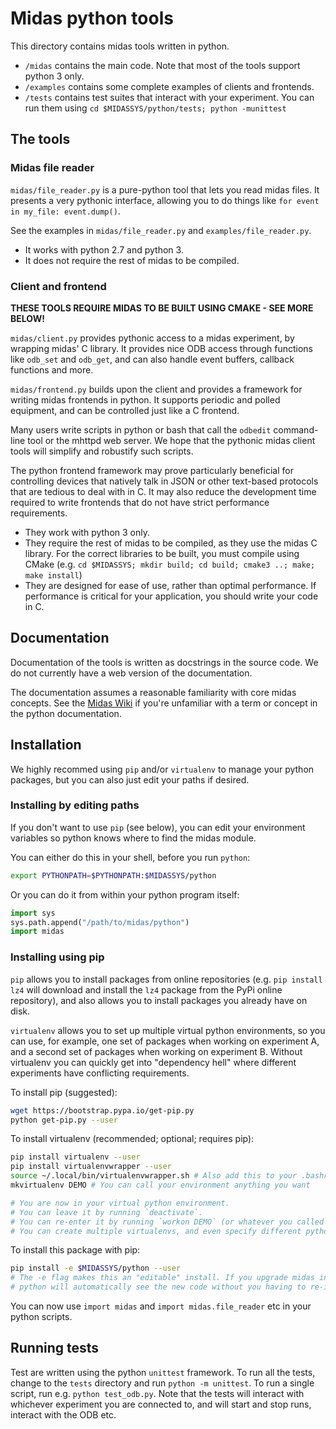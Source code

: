 # Midas python tools

This directory contains midas tools written in python.

* `/midas` contains the main code. Note that most of the tools support python 3 only.
* `/examples` contains some complete examples of clients and frontends.
* `/tests` contains test suites that interact with your experiment. You can run
  them using `cd $MIDASSYS/python/tests; python -munittest`

## The tools

### Midas file reader

`midas/file_reader.py` is a pure-python tool that lets you read midas files.
It presents a very pythonic interface, allowing you to do things like
`for event in my_file: event.dump()`.

See the examples in `midas/file_reader.py` and `examples/file_reader.py`.

* It works with python 2.7 and python 3.
* It does not require the rest of midas to be compiled.

### Client and frontend

**THESE TOOLS REQUIRE MIDAS TO BE BUILT USING CMAKE - SEE MORE BELOW!**

`midas/client.py` provides pythonic access to a midas experiment, by wrapping 
midas' C library. It provides nice ODB access through functions like `odb_set`
and `odb_get`, and can also handle event buffers, callback functions and more.

`midas/frontend.py` builds upon the client and provides a framework for writing
midas frontends in python. It supports periodic and polled equipment, and can
be controlled just like a C frontend.

Many users write scripts in python or bash that call the `odbedit` command-line
tool or the mhttpd web server. We hope that the pythonic midas client tools
will simplify and robustify such scripts.

The python frontend framework may prove particularly beneficial for controlling
devices that natively talk in JSON or other text-based protocols that are
tedious to deal with in C. It may also reduce the development time required to
write frontends that do not have strict performance requirements.

* They work with python 3 only.
* They require the rest of midas to be compiled, as they use the midas C library.
  For the correct libraries to be built, you must compile using CMake 
  (e.g. `cd $MIDASSYS; mkdir build; cd build; cmake3 ..; make; make install`)
* They are designed for ease of use, rather than optimal performance. If
  performance is critical for your application, you should write your code in C.

## Documentation

Documentation of the tools is written as docstrings in the source code. We do
not currently have a web version of the documentation. 

The documentation assumes a reasonable familiarity with core midas concepts.
See the [Midas Wiki](https://midas.triumf.ca/MidasWiki/index.php/Main_Page) if
you're unfamiliar with a term or concept in the python documentation. 

## Installation

We highly recommed using `pip` and/or `virtualenv` to manage your python packages, but you can also just edit your paths if desired.

### Installing by editing paths

If you don't want to use `pip` (see below), you can edit your environment 
variables so python knows where to find the midas module.

You can either do this in your shell, before you run `python`:

```bash
export PYTHONPATH=$PYTHONPATH:$MIDASSYS/python
```

Or you can do it from within your python program itself:

```python
import sys
sys.path.append("/path/to/midas/python")
import midas
```

### Installing using pip

`pip` allows you to install packages from online repositories (e.g. 
`pip install lz4` will download and install the `lz4` package from the PyPi 
online repository), and also allows you to install packages you already have 
on disk.

`virtualenv` allows you to set up multiple virtual python environments, so you 
can use, for example, one set of packages when working on experiment A, and a 
second set of packages when working on experiment B. Without virtualenv you can 
quickly get into "dependency hell" where different experiments have conflicting 
requirements.

To install pip (suggested):

```bash
wget https://bootstrap.pypa.io/get-pip.py
python get-pip.py --user
```

To install virtualenv (recommended; optional; requires pip):

```bash
pip install virtualenv --user
pip install virtualenvwrapper --user
source ~/.local/bin/virtualenvwrapper.sh # Also add this to your .bashrc or similar
mkvirtualenv DEMO # You can call your environment anything you want

# You are now in your virtual python environment. 
# You can leave it by running `deactivate`.
# You can re-enter it by running `workon DEMO` (or whatever you called your venv).
# You can create multiple virtualenvs, and even specify different python versions for each.
```

To install this package with pip:

```bash
pip install -e $MIDASSYS/python --user
# The -e flag makes this an "editable" install. If you upgrade midas in future,
# python will automatically see the new code without you having to re-install.
```

You can now use `import midas` and `import midas.file_reader` etc in your python scripts.

## Running tests

Test are written using the python `unittest` framework. To run all the tests, change to
the `tests` directory and run `python -m unittest`. To run a single script, run e.g.
`python test_odb.py`. Note that the tests will interact with whichever experiment you
are connected to, and will start and stop runs, interact with the ODB etc.
